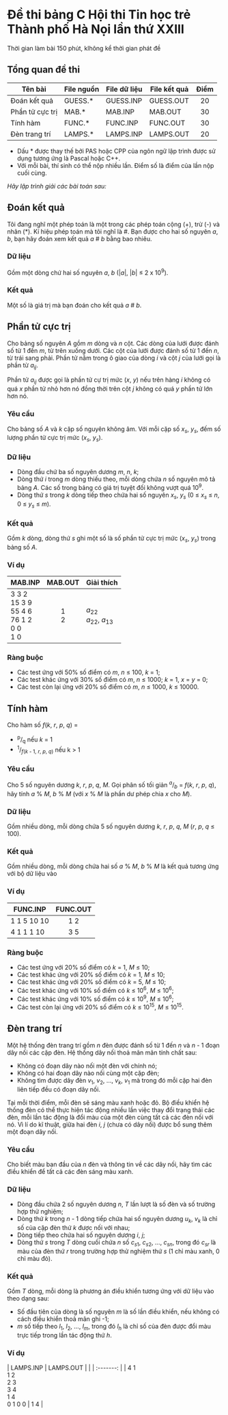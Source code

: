 # Đề thi bảng C Hội thi Tin học trẻ Thành phố Hà Nọi lần thứ XXIII

Thời gian làm bài 150 phút, klhông kể thời gian phát đề

## Tổng quan đề thi

|     Tên bài     | File nguồn | File dữ liệu | File kết quả | Điểm  |
| --------------- | ---------- | ------------ | ------------ | :---: |
| Đoán kết quả    |  GUESS.\*  |  GUESS.INP   |  GUESS.OUT   |  20   |
| Phần tử cực trị |  MAB.\*    |  MAB.INP     |  MAB.OUT     |  30   |
| Tính hàm        |  FUNC.\*   |  FUNC.INP    |  FUNC.OUT    |  30   |
| Đèn trang trí   |  LAMPS.\*  |  LAMPS.INP   |  LAMPS.OUT   |  20   |

* Dấu \* được thay thế bởi PAS hoặc CPP của ngôn ngữ lập trình được sử dụng
  tương ứng là Pascal hoặc C++.
* Với mỗi bài, thí sinh có thể nộp nhiều lần. Điểm số là điểm của lần nộp cuối
  cùng.

*Hãy lập trình giải các bài toán sau:*

## Đoán kết quả

Tôi đang nghĩ một phép toán là một trong các phép toán cộng (+), trừ (-) và
nhân (\*). Kí hiệu phép toán mà tôi nghĩ là #. Bạn được cho hai số nguyên *a*,
*b*, bạn hãy đoán xem kết quả *a* # *b* bằng bao nhiêu.

### Dữ liệu

Gồm một dòng chứ hai số nguyên *a*, *b* (|*a*|, |*b*| ≤ 2 x 10<sup>9</sup>).

### Kết quả

Một số là giá trị mà bạn đoán cho kết quả *a* # *b*.

## Phần tử cực trị

Cho bảng số nguyên *A* gồm *m* dòng và *n* cột. Các dòng của lưới được đánh số
từ 1 đến *m*, từ trên xuống dưới. Các cột của lưới được đánh số từ 1 đến *n*,
từ trái sang phải. Phần tử nằm trong ô giao của dòng *i* và cột *j* của lưới
gọi là phần từ *a*<sub>*ij*</sub>.

Phần tử *a*<sub>*ij*</sub> được gọi là phần tử cự trị mức (*x*, *y*) nếu trên
hàng *i* không có quá *x* phần tử nhỏ hơn nó đồng thời trên cột *j* không có
quá *y* phần tử lớn hơn nó.

### Yêu cầu

Cho bảng số *A* và *k* cặp số nguyên không âm. Với mỗi cặp số *x*<sub>*s*</sub>,
*y*<sub>*s*</sub>, đếm số lượng phần tử cực trị mức (*x*<sub>*s*</sub>,
*y*<sub>*s*</sub>).

### Dữ liệu

* Dòng đầu chứ ba số nguyên dương *m*, *n*, *k*;
* Dòng thứ *i* trong *m* dòng thiếu theo, mỗi dòng chứa *n* số nguyên mô tả
  bảng *A*. Các số trong bảng có giá trị tuyệt đối không vượt quá
  10<sup>9</sup>.
* Dòng thứ *s* trong *k* dòng tiếp theo chứa hai số nguyên *x*<sub>*s*</sub>,
  *y*<sub>*s*</sub> (0 ≤ *x*<sub>*s*</sub> ≤ *n*, 0 ≤ *y*<sub>*s*</sub> ≤ *m*).

### Kết quả

Gồm *k* dòng, dòng thứ *s* ghi một số là số phần tử cực trị mức
(*x*<sub>*s*</sub>, *y*<sub>*s*</sub>) trong bảng số *A*.

### Ví dụ

|                      MAB.INP                      | MAB.OUT |                       Giải thích                       |
| ------------------------------------------------- | :-----: | ------------------------------------------------------ |
| 3 3 2<br>15 3 9<br>55 4 6<br>76 1 2<br>0 0<br>1 0 | 1<br>2  | *a*<sub>22</sub><br>*a*<sub>22</sub>, *a*<sub>13</sub> |

### Ràng buộc

* Các test ứng với 50% số điểm có *m*, *n* ≤ 100, *k* = 1;
* Các test khác ứng với 30% số điểm có *m*, *n* ≤ 1000; *k* = 1, *x* = *y* = 0;
* Các test còn lại ứng với 20% số điểm có *m*, *n* ≤ 1000, *k* ≤ 10000.

## Tính hàm

Cho hàm số *f*(*k*, *r*, *p*, *q*) =

* <sup>p</sup>/<sub>q</sub> nếu *k* = 1
* <sup>1</sup>/<sub>*f*(*k* - 1, *r*, *p*, *q*)</sub> nếu k > 1

### Yêu cầu

Cho 5 số nguyên dương *k*, *r*, *p*, *q*, *M*. Gọi phân số tối giản
<sup>*a*</sup>/<sub>*b*</sub> = *f*(*k*, *r*, *p*, *q*), hãy tính *a* % *M*,
*b* % *M* (với *x* % *M* là phần dư phép chia *x* cho *M*).

### Dữ liệu

Gồm nhiều dòng, mỗi dòng chứa 5 số nguyên dương *k*, *r*, *p*, *q*, *M*
(*r*, *p*, *q* ≤ 100).

### Kết quả

Gồm nhiều dòng, mỗi dòng chứa hai số *a* % *M*, *b* % *M* là kết quả tương ứng
với bộ dữ liệu vào

### Ví dụ

|  FUNC.INP   | FUNC.OUT |
| ----------- | :------: |
| 1 1 5 10 10 |   1 2    |
| 4 1 1 1 10  |   3 5    |

### Ràng buộc

* Các test ứng với 20% số điểm có *k* = 1, *M* ≤ 10;
* Các test khác ứng với 20% số điểm có *k* = 1, *M* ≤ 10;
* Các test khác ứng với 20% số điểm có *k* = 5, *M* ≤ 10;
* Các test khác ứng với 10% số điểm có *k* ≤ 10<sup>6</sup>,
  *M* ≤ 10<sup>6</sup>;
* Các test khác ứng với 10% số điểm có *k* ≤ 10<sup>9</sup>,
  *M* ≤ 10<sup>6</sup>;
* Các test còn lại ứng với 20% số điểm có *k* ≤ 10<sup>15</sup>,
  *M* ≤ 10<sup>15</sup>.

## Đèn trang trí

Một hệ thống đèn trang trí gồm *n* đèn được đánh số từ 1 đến *n* và *n* - 1
đoạn dây nối các cặp đèn. Hệ thống dây nối thoả mãn mãn tính chất sau:

* Không có đoạn dây nào nối một đèn với chính nó;
* Không có hai đoạn dây nào nối cùng một cặp đèn;
* Không tìm được dãy đèn *v*<sub>1</sub>, *v*<sub>2</sub>, …,
  *v*<sub>*k*</sub>, *v*<sub>1</sub> mà trong đó mỗi cặp hai đèn liên tiếp đều
  có đoạn dây nối.

Tại mỗi thời điểm, mỗi đèn sẽ sáng màu xanh hoặc đỏ. Bộ điều khiển hệ thống đèn
có thể thực hiện tác động nhiều lần việc thay đổi trạng thái các đèn, mỗi lần
tác động là đổi màu của một đèn cùng tất cả các đèn nối với nó. Vì lí do kĩ
thuật, giữa hai đèn *i*, *j* (chưa có dây nối) được bổ sung thêm một đoạn dây
nối.

### Yêu cầu

Cho biết màu ban đầu của *n* đèn và thông tin về các dây nối, hãy tìm các điều
khiển để tất cả các đèn sáng màu xanh.

### Dữ liệu

* Dòng đầu chứa 2 số nguyên dương *n*, *T* lần lượt là số đèn và số trường hợp
  thử nghiệm;
* Dòng thứ *k* trong *n* - 1 dòng tiếp chứa hai số nguyên dương
  *u*<sub>*k*</sub>, *v*<sub>*k*</sub> là chỉ số của cặp đèn thứ *k* được nối
  với nhau;
* Dòng tiếp theo chứa hai số nguyên dương *i*, *j*;
* Dòng thứ *s* trong *T* dòng cuối chứa *n* số *c*<sub>*s*1</sub>,
  *c*<sub>*s*2</sub>, …, *c*<sub>*sn*</sub>, trong đó *c*<sub>*sr*</sub> là màu
  của đèn thứ *r* trong trường hợp thử nghiệm thứ *s* (1 chỉ màu xanh, 0 chỉ
  màu đỏ).

### Kết quả

Gồm *T* dòng, mỗi dòng là phương án điều khiển tương ứng với dữ liệu vào theo
dạng sau:

* Số đầu tiên của dòng là số nguyên *m* là số lần điều khiển, nếu không có cách
  điều khiển thoả mãn ghi -1;
* *m* số tiếp theo *l*<sub>1</sub>, *l*<sub>2</sub>, …, *l*<sub>*m*</sub>,
  trong đó *l*<sub>*h*</sub> là chỉ số của đèn được đổi màu trực tiếp trong lần
  tác động thứ *h*.

### Ví dụ

|                 LAMPS.INP                  | LAMPS.OUT |
|                                            | :-------: |
| 4 1<br>1 2<br>2 3<br>3 4<br>1 4<br>0 1 0 0 |    1 4    |
